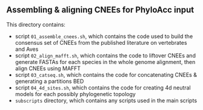 ## Assembling & aligning CNEEs for PhyloAcc input  
  
This directory contains:  
* script `01_assemble_cnees.sh`, which contains the code used to build the consensus set of CNEEs from the published literature on vertebrates and Aves  
* script `02_align_mafft.sh`, which contains the code to liftover CNEEs and generate FASTAs for each species in the whole genome alignment, then align CNEEs using MAFFT  
* script `03_catseq.sh`, which contains the code for concatenating CNEEs & generating a partitions BED  
* script `04_4d_sites.sh`, which contains the code for creating 4d neutral models for each possibly phylogenetic topology  
* `subscripts` directory, which contains any scripts used in the main scripts
